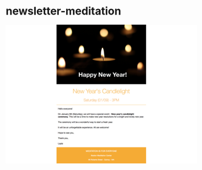 # newsletter-meditation
![screenshoot](https://github.com/tiagodcosta/newsletter-meditation/blob/master/img/screenshoot.png?raw=true)
